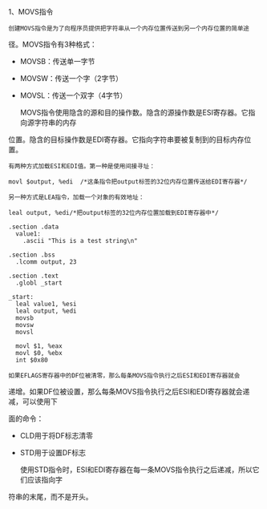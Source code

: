    1、MOVS指令

    创建MOVS指令是为了向程序员提供把字符串从一个内存位置传送到另一个内存位置的简单途

径。MOVS指令有3种格式：

* MOVSB：传送单一字节
* MOVSW：传送一个字（2字节）
* MOVSL：传送一个双字（4字节）

  MOVS指令使用隐含的源和目的操作数。隐含的源操作数是ESI寄存器。它指向源字符串的内存

位置。隐含的目标操作数是EDI寄存器。它指向字符串要被复制到的目标内存位置。

    有两种方式加载ESI和EDI值。第一种是使用间接寻址：

```
movl $output, %edi  /*这条指令把output标签的32位内存位置传送给EDI寄存器*/
```

    另一种方式是LEA指令，加载一个对象的有效地址：

```
leal output, %edi/*把output标签的32位内存位置加载到EDI寄存器中*/
```


```
.section .data
  value1:
    .ascii "This is a test string\n"

.section .bss
  .lcomm output, 23

.section .text
  .globl _start

_start:
  leal value1, %esi
  leal output, %edi
  movsb
  movsw
  movsl

  movl $1, %eax
  movl $0, %ebx
  int $0x80
```

    如果EFLAGS寄存器中的DF位被清零，那么每条MOVS指令执行之后ESI和EDI寄存器就会

递增。如果DF位被设置，那么每条MOVS指令执行之后ESI和EDI寄存器就会递减，可以使用下

面的命令：

* CLD用于将DF标志清零
* STD用于设置DF标志

  使用STD指令时，ESI和EDI寄存器在每一条MOVS指令执行之后递减，所以它们应该指向字

符串的末尾，而不是开头。
